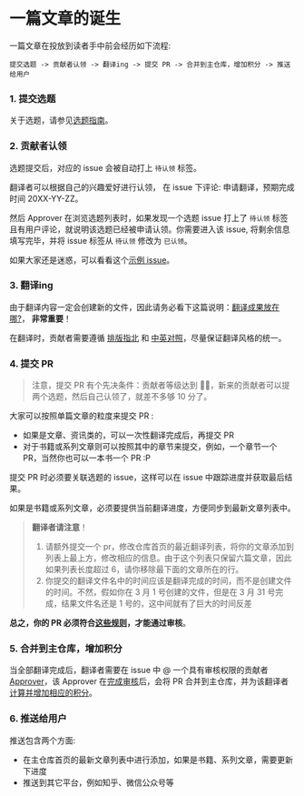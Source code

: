 # 一篇文章的诞生

一篇文章在投放到读者手中前会经历如下流程:

`提交选题 -> 贡献者认领 -> 翻译ing -> 提交 PR -> 合并到主仓库，增加积分 -> 推送给用户`

### 1. 提交选题
关于选题，请参见[选题指南](../proposing.md)。

### 2. 贡献者认领
选题提交后，对应的 issue 会被自动打上 `待认领` 标签。

翻译者可以根据自己的兴趣爱好进行认领， 在 issue 下评论: 申请翻译，预期完成时间 20XX-YY-ZZ。

然后 Approver 在浏览选题列表时，如果发现一个选题 issue 打上了 `待认领` 标签且有用户评论，就说明该选题已经被申请认领。你需要进入该 issue, 将剩余信息填写完毕，并将 issue 标签从 `待认领` 修改为 `已认领`。 

如果大家还是迷惑，可以看看这个[示例 issue](https://github.com/studyrs/Rustt/issues/10)。

### 3. 翻译ing
由于翻译内容一定会创建新的文件，因此请务必看下这篇说明：[翻译成果放在哪?](./where-to-put.md)， **非常重要**！

在翻译时，贡献者需要遵循 [排版指北](./composing.md) 和 [中英对照](./composing.md)，尽量保证翻译风格的统一。

<!-- 系列文章和书籍需要在其根目录下置放一个 `Readme.md` 文件，然后在其中对书籍进行介绍，**最重要的是要提供目录**！ -->

### 4. 提交 PR

> 注意，提交 PR 有个先决条件：贡献者等级达到 🌟🌟，新来的贡献者可以提两个选题，然后自己认领了，就差不多够 10 分了。

大家可以按照单篇文章的粒度来提交 PR : 
- 如果是文章、资讯类的，可以一次性翻译完成后，再提交 PR
- 对于书籍或系列文章则可以按照其中的章节来提交，例如，一个章节一个 PR，当然你也可以一本书一个 PR :P

提交 PR 时必须要关联选题的 issue，这样可以在 issue 中跟踪进度并获取最后结果。

如果是书籍或系列文章，必须要提供当前翻译进度，方便同步到最新文章列表中。

<!-- 最后，请务必更新文章所在分类下的索引列表( Readme.md )，这样读者才能在分类中看到你翻译的最新文章，未来该文章也会按照时间降序排列。 -->

> **翻译者请注意**！
> 1. 请额外提交一个 pr，修改仓库首页的最近翻译列表，将你的文章添加到列表上最上方，修改相应的信息。由于这个列表只保留六篇文章，因此如果列表长度超过 6，请你移除最下面的文章所在的行。
> 2. 你提交的翻译文件名中的时间应该是翻译完成的时间，而不是创建文件的时间。不然，假如你在 3 月 1 号创建的文件，但是在 3 月 31 号完成，结果文件名还是 1 号的，这中间就有了巨大的时间反差


**总之，你的 PR 必须符合[这些规则](../translation-guide/approver.md)，才能通过审核**。

### 5. 合并到主仓库，增加积分

当全部翻译完成后，翻译者需要在 issue 中 @ 一个具有审核权限的贡献者 [Approver](../org-info/members.md#approver)，该 Approver 在[完成审核](../translation-guide/approver.md)后，会将 PR 合并到主仓库，并为该翻译者[计算并增加相应的积分](../org-info/rank-points.md)。


### 6. 推送给用户
推送包含两个方面:
- 在主仓库首页的最新文章列表中进行添加，如果是书籍、系列文章，需要更新下进度
- 推送到其它平台，例如知乎、微信公众号等


